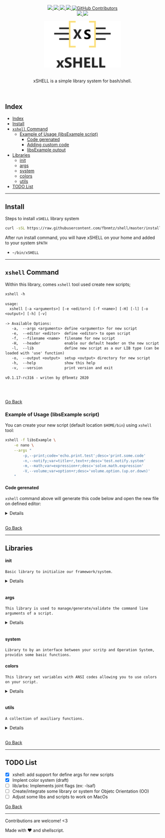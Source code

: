 <!--
 ############################################################################
 Project: xSHELL (none)
 File...: readme.md
 Created: Friday, 2022/12/30 - 04:54:21
 Author.: @fbnmtz, (fabiano.matoz@gmail.com)
 ~·~·~·~·~·~·~·~·~·~·~·~·~~·~·~·~·~·~·~·~·~·~·~·~·~~·~·~·~·~·~~·~·~·~·~·~·~·~
 Last Modified: Thursday, 2023/03/30 - 23:03:02
 Modified By..: @fbnmtz, (fabiano.matoz@gmail.com)
 ~·~·~·~·~·~·~·~·~·~·~·~·~~·~·~·~·~·~·~·~·~·~·~·~·~~·~·~·~·~·~~·~·~·~·~·~·~·~
 Version: 0.0.22.508
 ~·~·~·~·~·~·~·~·~·~·~·~·~~·~·~·~·~·~·~·~·~·~·~·~·~~·~·~·~·~·~~·~·~·~·~·~·~·~
 Description: 
  >
 ############################################################################
 HISTORY:
-->

<p align="center">
    <a href="https://www.codefactor.io/repository/github/fbnmtz/xSHELL/">
        <img src="https://www.codefactor.io/repository/github/fbnmtz/xSHELL/badge">
    </a>
    <a href="https://github.com/fbnmtz/shell/issues">
        <img src="https://img.shields.io/github/issues/fbnmtz/shell.svg">
    </a>
    <a href="https://img.shields.io/github/forks/fbnmtz/shell.svg">
        <img src="https://img.shields.io/github/forks/fbnmtz/shell.svg">
    </a>
    <a href="https://github.com/fbnmtz/shell/stargazers">
        <img src="https://img.shields.io/github/stars/fbnmtz/shell.svg">
    </a>
    <a href="https://github.com/fbnmtz/shell/graphs/contributors">
      <img alt="GitHub Contributors" src="https://img.shields.io/github/contributors/fbnmtz/shell" />
    </a>
    </br>
    <a href="https://repology.org/metapackage/shell/versions">
        <img src="https://repology.org/badge/tiny-repos/shell.svg">
    </a>
    <a href="https://gitHub.com/fbnmtz/xSHELL/releases/">
        <img src="https://img.shields.io/github/release/fbnmtz/xSHELL.svg">
    </a>
    <!-- <a href="#">
        <img src="https://img.shields.io/github/downloads/fbnmtz/xSHELL/total">
    </a> -->
</p>

<p align="center">
    <img width="250px" src="./docs/logo.jpg" align="center" alt="GitHub Readme Stats" />
    </br></br></br>xSHELL is a simple library system for bash/shell.</br></br></br>
</p>

## Index

- [Index](#index)
- [Install](#install)
- [`xshell` Command](#xshell-command)
  - [Example of Usage (libsExample script)](#example-of-usage-libsexample-script)
    - [Code gerenated](#code-gerenated)
    - [Adding custom code](#adding-custom-code)
    - [libsExample output](#libsexample-output)
- [Libraries](#libraries)
    - [init](#init)
    - [args](#args)
    - [system](#system)
    - [colors](#colors)
    - [utils](#utils)
- [TODO List](#todo-list)

---

## Install

Steps to install `xSHELL` library system

```bash
curl -sSL https://raw.githubusercontent.com/fbnmtz/shell/master/install | bash 

```

After run install command, you will have xSHELL on your home and added to your system `$PATH`

* `~/bin/xSHELL`

---

## `xshell` Command

Within this library, comes `xshell` tool used create new scripts;

```
xshell -h

usage:
  xshell [-a <arguments>] [-e <editor>] [-f <name>] [-H] [-l] [-o <output>] [-h] [-v]

-> Available Options:
   -a,  --args <arguments> define <arguments> for new script
   -e,  --editor <editor>  define <editor> to open script
   -f,  --filename <name>  filename for new script
   -H,  --header           enable our default header on the new script
   -l,  --lib              define new script as a our LIB type (can be loaded with 'use' function)
   -o,  --output <output>  setup <output> directory for new script
   -h,  --help             show this help
   -v,  --version          print version and exit

v0.1.17-rc316 - writen by @fbnmtz 2020




```

[Go Back](#index)

### Example of Usage (libsExample script)

You can create your new script (default location `$HOME/bin`) using `xshell` tool:

```bash
xshell -f libsExample \
    -e nano \
    --args "
        -p,--print;code='echo.print.test';desc='print.some.code' 
        -n,--notify;var=title+r,text+r;desc='test.notify.system' 
        -m,--math;var=expression+r;desc='solve.math.expression'  
        -V,--volume;var=option+r;desc='volume.option.(up.or.down)'
    "
```

<!-- # now, you can easily define args and usage info with 'xarg' function
# params supported:
#      * --id <shortflat,longflag>
#            this param require two params 
#                1. --var or --code
#                2. --desc
#          * --var <var1:varvalue,var2+r,var3+o>
#          * --desc <description>
# We have another param made to be used alone 
#      * --section <group name>
#            this param will group args defined after it -->

#### Code gerenated

`xshell` command above will generate this code below and open the new file on defined editor:

<details close="true">

```bash
#!/usr/bin/env bash
# script: libsExample

_AUTHOR_="@fbnmtz"
_CREATED_AT_="2023"
_CURRENT_VERSION_="0.0.1"

# ~·~·~·~·~·~·~·~·~·~·~·~·~~·~·~·~·~·~·~·~·~·~·~·~·~~·~·~·~·~·~
# shellcheck disable=SC1090,SC2154
#   * SC1090: Can't follow non-constant source. Use a directive to specify location.
#       -> cant follow or source usage
#   * SC2154: var is referenced but not assigned.
#       -> variables will be created by or library system (don't worry)

# ~·~·~·~·~·~·~·~·~·~·~·~·~~·~·~·~·~·~·~·~·~·~·~·~·~~·~·~·~·~·~
source ~/bin/xSHELL/init
use args

# ~·~·~·~·~·~·~·~·~·~·~·~·~~·~·~·~·~·~·~·~·~·~·~·~·~~·~·~·~·~·~
xarg --id -p,--print --code 'echo print test' --desc 'print some code'
xarg --id -n,--notify --var title+r,text+r --desc 'test notify system'
xarg --id -m,--math --var expression+r --desc 'solve math expression'
xarg --id -V,--volume --var option+r --desc 'volume option (up or down)'
# ~·~·~·~·~·~·~·~·~·~·~·~·~~·~·~·~·~·~·~·~·~·~·~·~·~~·~·~·~·~·~
# initilizae values before xrun (if you need to)

# ~·~·~·~·~·~·~·~·~·~·~·~·~~·~·~·~·~·~·~·~·~·~·~·~·~~·~·~·~·~·~
# arguments will be checked/validated here (use --xhelp arg for more info)
xrun --xreject-unknow --xrequire-one "$@"

# ~·~·~·~·~·~·~·~·~·~·~·~·~~·~·~·~·~·~·~·~·~·~·~·~·~~·~·~·~·~·~
# now put your code below


```

#### Adding custom code

After it, you can create all your code using args defined earlier.

Example:

```bash
# code for -m/--math arg
if [ -n "$expression" ] ; then
    echo $(($expression))
fi

# test notification function on lib/system 
if [ -n "$title" ]; then
    xsys.notify "$title" "$text"
fi

# test volume function on lib/system
if [ -n "$option" ]; then
    xsys.vol "--$option"
    xsys.notify Volume "$option" # - $(xsys.vol "--status")"
fi

```

#### libsExample output

The code above will generate this output

```
# check help
libsExapmle -h

usage:
  libsExapmle [-p] [-n <title> <text>] [-m <expression>] [-V <option>] [-h] [-v]

-> Information Options:
   -p,  --print                 print some code
   -n,  --notify <title> <text> test notify system
   -m,  --math <expression>     solve math expression
   -V,  --volume <option>       volume option (up or down)
   -h,  --help                  show this help
   -v,  --version               print version and exit

v0.0.6-rc81 - writen by @fbnmtz 2023

# using --math option
libsExapmle --math "2*2"
4

```

</details>
</br>

[Go Back](#index)

<!-- ### Note about lib/args:

1. using `xarg` function, two options are automatically generated (`--help `and `--version`):

   1. --help

      `create a usage information based on defined parameters with function 'xarg'`
   2. --version

      `show de version defined by variable ${_CURRENT_VERSION_`}
2. some values come from the header information. If you don't use the same header, please define this variables before call `xrun` function:

   ```bash
   _AUTHOR_="YourNme"
   _CREATED_AT_="year"
   _CURRENT_VERSION_="X.X.X"
   ```
[Go Back](#index) -->

---

## Libraries

#### init

    Basic library to initialize our framework/system.

<details close="true">

* Variables

  * `$APP`
    * Store current script name
  * `$APP_DIR`
    * Store current script path
  * `$APP_HOME`
    * Default location to script save configs and related files
* Functions

  * `xsetHome {dir1, dir2}`
    * Create `$APP_HOME` directory. Default localtion is `$HOME/.fbnmtz/$APP`
  * `use lib1 lib2 lib3`
    * function to easily load libraries into your script
  * `xrequirements binary1 binary2`
    * function to check if a binary exists on your system. Pass program names separeted by spaces. Throw an error and exit if not found.
    * you can test conditional binarys using this syntax: `xrequirements bin1:bin2` (that means bin1 or bin2)
</details>
</br>

#### args
    This library is used to manage/generate/validate the command line arguments of a script.

<details close="true">

Functions
* `xarg`
  * used to define arguments: 
 
  ```
  # params supported:
    * --id <shortflat,longflag>
      * should be used with '--var' or '--code' 
        1. --var <var1:varvalue,var2+r,+o>
          1.1. `var:value`: this arg will set a var `var=value`
          1.2. `var+r`: (+r=required) this arg will require a new arg and i (can't be null)
          1.3. `var+o`: (+o=optional) this arg accepts another argument (but can be null)
        2. --code <shell commands>
          2.1. this arg will run arg received with `eval` function
    * --desc <description>
      * define description for this argument (will be used in help/usage information)

  # Examples of usage of 'xarg' function:

  xarg --id "-h,--help"    --code "xusage --help"                      --desc "show this help"
  xarg --id "-v,--version" --code "echo "$_CURRENT_VERSION_"; exit" --desc "print version and exit"

  ```
* `xrun`
  * validates arguments 
  ```
  # params to define validations:
    * --xrequire-one
    * --xreject-unknow
    
  # set version format to use release candidate version:
    * --xversionrc

  # help / information 
    * --xdebug 
    * --xhelp
  ```
* `xhelp`
  * set help information to the script. Mostly used internally but you can use it to set header and footer information. 

  ```
  # usable argumnets
    * --header=<value>
    * --footer=<value>
  ```

* `xusage`
* `xflag_require_value`
* `xrequire_one`

</details>
</br>

#### system
    Library to by an interface between your scritp and Operation System, providin some basic functions.

#### colors
    This library set variables with ANSI codes allowing you to use colors on your script. 

<details close="true">

* Variables
  ```bash
  # reset ansi escaping
  $RESET
  # styles
  $BOLD
  $DIM
  $UNDERLINED
  $BLINK
  $REVERSE
  $HIDDEN
  # foreground colors
  $BLACK
  $RED
  $GREEN
  $YELLOW
  $BLUE
  $MAGENTA
  $CYAN
  $WHITE
  # background colors
  $BGBLACK
  $BGRED
  $BGGREEN
  $BGYELLOW
  $BGBLUE
  $BGMAGENTA
  $BGCYAN
  $BGWHITE
  ```
  
</details>
</br>

#### utils
    A collection of auxiliary functions.

<details close="true">

Functions
* getPath
  * return full path of a first binary of all received via arguments
  ```bash
    # usage
    getPath nano vim micro emacs
  ```
* basePath
  * return base path of a file
  ```bash
  # return /etc
  basepath /etc/passwd
  ```
* tern
  * ternary command
  ```bash
    tern "expr" "true value" "false value"
  ```
* isROOT?
  * check if current user is root
* requireROOT
  * require root to continue script (non root users? exit)
<!-- * dots
  ```
  
  ``` -->
  
</details>
</br>

[Go Back](#index)

---

## TODO List

* [x] xshell: add support for define args for new scripts
* [x] Implent color system (draft)
* [ ] lib/arbs: Implements joint flags (ex: -lsaf)
* [ ] Create/integrate some library or system for Objetc Orientation (OO)
* [ ] Adjust some libs and scripts to work on MacOs

[Go Back](#index)

---

Contributions are welcome! &lt;3

Made with ❤️ and shellscript.
